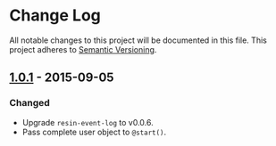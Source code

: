 # Change Log

All notable changes to this project will be documented in this file.
This project adheres to [Semantic Versioning](http://semver.org/).

## [1.0.1] - 2015-09-05

### Changed

- Upgrade `resin-event-log` to v0.0.6.
- Pass complete user object to `@start()`.

[1.0.1]: https://github.com/resin-io/resin-cli-events/compare/v1.0.0...v1.0.1
